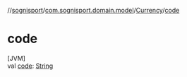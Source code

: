//[sognisport](../../../index.md)/[com.sognisport.domain.model](../index.md)/[Currency](index.md)/[code](code.md)

# code

[JVM]\
val [code](code.md): [String](https://docs.oracle.com/javase/8/docs/api/java/lang/String.html)
